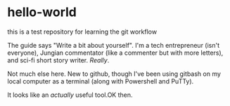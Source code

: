 # hello-world
this is a test repository for learning the git workflow

The guide says "Write a bit about yourself".
I'm a tech entrepreneur (isn't everyone), Jungian commentator (like a commenter but with more letters), and sci-fi short story writer. _Really_.

Not much else here. New to github, though I've been using gitbash on my local computer as a terminal (along with Powershell and PuTTy). 

It looks like an _actually_ useful tool.OK then.
